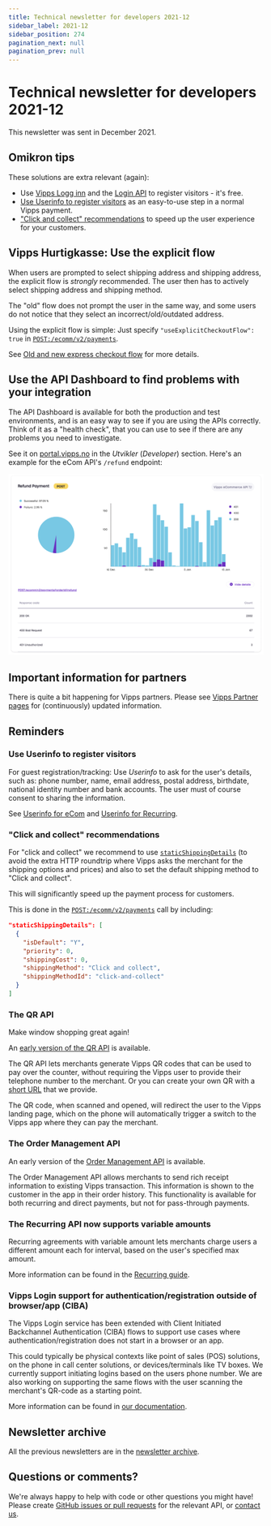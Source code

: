 ```yaml
---
title: Technical newsletter for developers 2021-12
sidebar_label: 2021-12
sidebar_position: 274
pagination_next: null
pagination_prev: null
---
```


# Technical newsletter for developers 2021-12

This newsletter was sent in December 2021.

## Omikron tips

These solutions are extra relevant (again):

* Use
  [Vipps Logg inn](https://vipps.no/produkter-og-tjenester/privat/logg-inn-med-vipps/logg-inn-med-vipps/)
  and the
  [Login API](https://developer.vippsmobilepay.com/docs/APIs/login-api)
  to register visitors - it's free.
* [Use Userinfo to register visitors](#use-userinfo-to-register-visitors)
  as an easy-to-use step in a normal Vipps payment.
* ["Click and collect" recommendations](#click-and-collect-recommendations)
  to speed up the user experience for your customers.

## Vipps Hurtigkasse: Use the explicit flow

When users are prompted to select shipping address and shipping address, the
explicit flow is *strongly* recommended. The user then has to actively
select shipping address and shipping method.

The "old" flow does not prompt the user in the same way, and some users
do not notice that they select an incorrect/old/outdated address.

Using the explicit flow is simple: Just specify
`"useExplicitCheckoutFlow": true`
in
[`POST:/ecomm/v2/payments`](https://developer.vippsmobilepay.com/api/ecom#tag/eCom-API/operation/initiatePaymentV3UsingPOST).

See
[Old and new express checkout flow](https://developer.vippsmobilepay.com/docs/APIs/ecom-api/vipps-ecom-api#old-and-new-express-checkout-flow)
for more details.

## Use the API Dashboard to find problems with your integration

The API Dashboard is available for both the production and test environments,
and is an easy way to see if you are using the APIs correctly.
Think of it as a "health check", that you can use to see if there are any
problems you need to investigate.

See it on
[portal.vipps.no](https://portal.vipps.no)
in the *Utvikler* (*Developer*) section.
Here's an example for the eCom API's `/refund` endpoint:

![API Dashboard example](images/2021-02-api-dashboard-example.png)

## Important information for partners

There is quite a bit happening for Vipps partners.
Please see
[Vipps Partner pages](https://developer.vippsmobilepay.com/docs/partner)
for (continuously) updated information.

## Reminders

### Use Userinfo to register visitors

For guest registration/tracking: Use *Userinfo* to ask for the user's details, such as:
phone number, name, email address, postal address, birthdate, national identity number and bank accounts.
The user must of course consent to sharing the information.

See
[Userinfo for eCom](https://developer.vippsmobilepay.com/docs/APIs/ecom-api/vipps-ecom-api#userinfo)
and
[Userinfo for Recurring](https://developer.vippsmobilepay.com/docs/APIs/recurring-api/vipps-recurring-api#userinfo).

### "Click and collect" recommendations

For "click and collect" we recommend to use
[`staticShippingDetails`](https://developer.vippsmobilepay.com/docs/APIs/ecom-api/vipps-ecom-api#shipping-and-static-shipping-details)
(to avoid the extra HTTP roundtrip where Vipps asks the merchant
for the shipping options and prices) and also to set the default
shipping method to "Click and collect".

This will significantly speed up the payment process for customers.

This is done in the
[`POST:​/ecomm​/v2​/payments`](https://developer.vippsmobilepay.com/api/ecom#tag/eCom-API/operation/initiatePaymentV3UsingPOST)
call by including:

```json
"staticShippingDetails": [
  {
    "isDefault": "Y",
    "priority": 0,
    "shippingCost": 0,
    "shippingMethod": "Click and collect",
    "shippingMethodId": "click-and-collect"
  }
]
```

### The QR API

Make window shopping great again!

An [early version of the QR API](https://developer.vippsmobilepay.com/docs/APIs/qr-api) is available.

The QR API lets merchants generate Vipps QR codes that can be used to pay
over the counter, without requiring the Vipps user to provide their telephone
number to the merchant. Or you can create your own QR with a
[short URL](https://developer.vippsmobilepay.com/docs/APIs/qr-api/vipps-qr-api#qr-formats)
that we provide.

The QR code, when scanned and opened, will redirect the user to the Vipps
landing page, which on the phone will automatically trigger a switch to the
Vipps app where they can pay the merchant.

### The Order Management API

An early version of the
[Order Management API](https://developer.vippsmobilepay.com/docs/APIs/order-management-api) is available.

The Order Management API allows merchants to send rich receipt information to
existing Vipps transaction. This information is shown to the customer in the
app in their order history. This functionality is available for both recurring
and direct payments, but not for pass-through payments.

### The Recurring API now supports variable amounts

Recurring agreements with variable amount lets merchants charge users a different
amount each for interval, based on the user's specified max amount.

More information can be found in the
[Recurring guide](https://developer.vippsmobilepay.com/docs/APIs/recurring-api/vipps-recurring-api#recurring-agreements-with-variable-amount).

### Vipps Login support for authentication/registration outside of browser/app (CIBA)

The Vipps Login service has been extended with Client Initiated Backchannel Authentication
(CIBA) flows to support use cases where authentication/registration does not start in a browser or an app.

This could typically be physical contexts like point of sales (POS) solutions, on the
phone in call center solutions, or devices/terminals like TV boxes. We currently support initiating logins based on the users phone number. We are also working on supporting the same flows with the user scanning the merchant's QR-code as a starting point.

More information can be found in [our documentation](https://developer.vippsmobilepay.com/docs/APIs/login-api).

## Newsletter archive

All the previous newsletters are in the
[newsletter archive](https://developer.vippsmobilepay.com/docs/newsletters).

## Questions or comments?

We're always happy to help with code or other questions you might have!
Please create [GitHub issues or pull requests](https://github.com/vippsas)
for the relevant API,
or [contact us](https://developer.vippsmobilepay.com/docs/contact).
